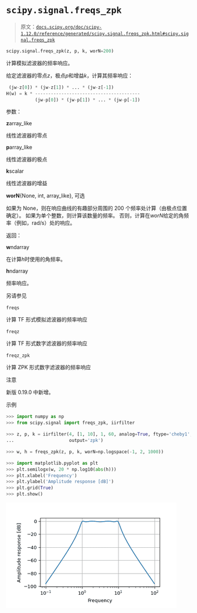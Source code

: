 # `scipy.signal.freqs_zpk`

> 原文：[`docs.scipy.org/doc/scipy-1.12.0/reference/generated/scipy.signal.freqs_zpk.html#scipy.signal.freqs_zpk`](https://docs.scipy.org/doc/scipy-1.12.0/reference/generated/scipy.signal.freqs_zpk.html#scipy.signal.freqs_zpk)

```py
scipy.signal.freqs_zpk(z, p, k, worN=200)
```

计算模拟滤波器的频率响应。

给定滤波器的零点*z*，极点*p*和增益*k*，计算其频率响应：

```py
 (jw-z[0]) * (jw-z[1]) * ... * (jw-z[-1])
H(w) = k * ----------------------------------------
           (jw-p[0]) * (jw-p[1]) * ... * (jw-p[-1]) 
```

参数：

**z**array_like

线性滤波器的零点

**p**array_like

线性滤波器的极点

**k**scalar

线性滤波器的增益

**worN**{None, int, array_like}, 可选

如果为 None，则在响应曲线的有趣部分周围的 200 个频率处计算（由极点位置确定）。 如果为单个整数，则计算该数量的频率。 否则，计算在*worN*给定的角频率（例如，rad/s）处的响应。

返回：

**w**ndarray

在计算*h*时使用的角频率。

**h**ndarray

频率响应。

另请参见

`freqs`

计算 TF 形式模拟滤波器的频率响应

`freqz`

计算 TF 形式数字滤波器的频率响应

`freqz_zpk`

计算 ZPK 形式数字滤波器的频率响应

注意

新版 0.19.0 中新增。

示例

```py
>>> import numpy as np
>>> from scipy.signal import freqs_zpk, iirfilter 
```

```py
>>> z, p, k = iirfilter(4, [1, 10], 1, 60, analog=True, ftype='cheby1',
...                     output='zpk') 
```

```py
>>> w, h = freqs_zpk(z, p, k, worN=np.logspace(-1, 2, 1000)) 
```

```py
>>> import matplotlib.pyplot as plt
>>> plt.semilogx(w, 20 * np.log10(abs(h)))
>>> plt.xlabel('Frequency')
>>> plt.ylabel('Amplitude response [dB]')
>>> plt.grid(True)
>>> plt.show() 
```

![../../_images/scipy-signal-freqs_zpk-1.png](img/c833a6407eda16b3ccdebc5fbb01bf79.png)
